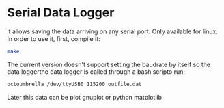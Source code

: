 # Serial Data Logger

it allows saving the data arriving on any serial port. Only available for linux. In order to use it, first, compile it:

```bash
make
```

The current version doesn't support setting the baudrate by itself so the data loggerthe data logger is called through a bash scripto run:

```bash
octoumbrella /dev/ttyUSB0 115200 outfile.dat
```

Later this data can be plot gnuplot or python matplotlib

